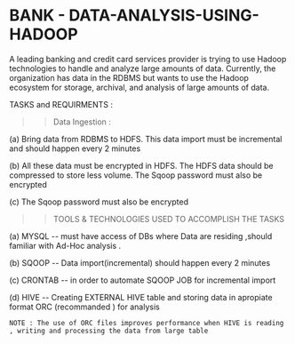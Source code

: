 # BANK - DATA-ANALYSIS-USING-HADOOP


A leading banking and credit card services provider is trying to use Hadoop technologies to handle and analyze large amounts of data.
Currently, the organization has data in the RDBMS but wants to use the Hadoop ecosystem for storage, archival, and analysis of large amounts of data.

TASKS and REQUIRMENTS :

>> Data Ingestion :

(a)  Bring data from RDBMS to HDFS. This data import must be incremental and should happen every 2 minutes

(b)  All these data must be encrypted in HDFS. The HDFS data should be compressed to store less volume.
The Sqoop password must also be encrypted

(c) The Sqoop password must also be encrypted

>> TOOLS & TECHNOLOGIES USED TO ACCOMPLISH THE TASKS 

(a) MYSQL -- must have access of DBs where Data are residing ,should familiar with Ad-Hoc analysis .

(b) SQOOP -- Data import(incremental) should happen every 2 minutes 

(c) CRONTAB -- in order  to automate SQOOP JOB for incremental import 

(d) HIVE -- Creating EXTERNAL HIVE table  and storing data in apropiate format ORC (recommanded ) for analysis 
     
    NOTE : The use of ORC files improves performance when HIVE is reading , writing and processing the data from large table
    
    
